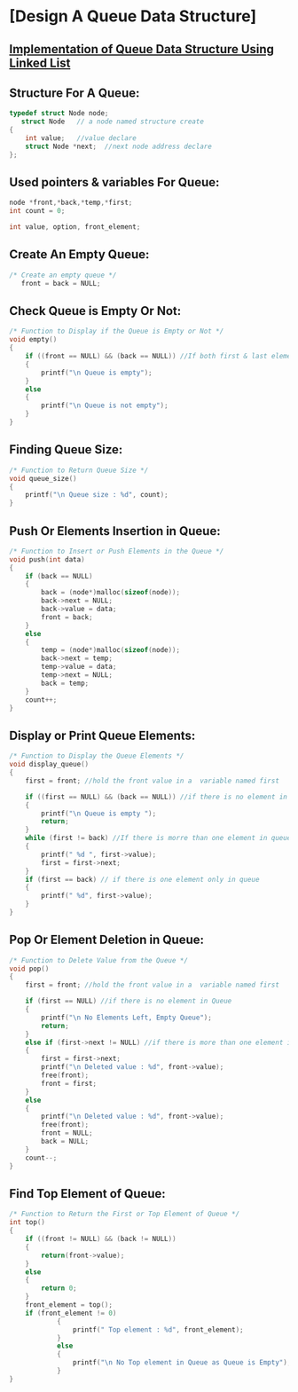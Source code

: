 # [Design A Queue Data Structure]
## [Implementation of Queue Data Structure Using Linked List](../lab10/1.c)
## Structure For A Queue:
```c
typedef struct Node node;
   struct Node   // a node named structure create
{
    int value;   //value declare
    struct Node *next;  //next node address declare
};
```
## Used pointers & variables For Queue:
```c
node *front,*back,*temp,*first;
int count = 0;

int value, option, front_element;
```
## Create An Empty Queue:
```c
/* Create an empty queue */
   front = back = NULL;
```

## Check Queue is Empty Or Not:
```c
/* Function to Display if the Queue is Empty or Not */
void empty()
{
    if ((front == NULL) && (back == NULL)) //If both first & last element of queue is equal to Null.
    {
        printf("\n Queue is empty");
    }
    else
    {
        printf("\n Queue is not empty");
    }
}
```
## Finding Queue Size:
```c
/* Function to Return Queue Size */
void queue_size()
{
    printf("\n Queue size : %d", count);
}
```

## Push Or Elements Insertion in Queue:
```c
/* Function to Insert or Push Elements in the Queue */
void push(int data)
{
    if (back == NULL) 
    {
        back = (node*)malloc(sizeof(node));
        back->next = NULL;
        back->value = data;
        front = back;
    }
    else
    {
        temp = (node*)malloc(sizeof(node));
        back->next = temp;
        temp->value = data;
        temp->next = NULL;
        back = temp;
    }
    count++;
}
```

## Display or Print Queue Elements:
```c
/* Function to Display the Queue Elements */
void display_queue()
{
    first = front; //hold the front value in a  variable named first

    if ((first == NULL) && (back == NULL)) //if there is no element in Queue
    {
        printf("\n Queue is empty ");
        return;
    }
    while (first != back) //If there is morre than one element in queue
    {
        printf(" %d ", first->value);
        first = first->next;
    }
    if (first == back) // if there is one element only in queue
    {
        printf(" %d", first->value);
    }
}
```

## Pop Or Element Deletion in Queue:
```c
/* Function to Delete Value from the Queue */
void pop()
{
    first = front; //hold the front value in a  variable named first

    if (first == NULL) //if there is no element in Queue
    {
        printf("\n No Elements Left, Empty Queue");
        return;
    }
    else if (first->next != NULL) //if there is more than one element in Queue
    {
        first = first->next;
        printf("\n Deleted value : %d", front->value);
        free(front);
        front = first;
    }
    else
    {
        printf("\n Deleted value : %d", front->value);
        free(front);
        front = NULL;
        back = NULL;
    }
    count--;
}
```

## Find Top Element of Queue:
```c
/* Function to Return the First or Top Element of Queue */
int top()
{
    if ((front != NULL) && (back != NULL))
    {
        return(front->value);
    }
    else
    {
        return 0;
    } 
    front_element = top();
    if (front_element != 0)
            {
                printf(" Top element : %d", front_element);
            }
            else
            {
                printf("\n No Top element in Queue as Queue is Empty");
            }
}
```
